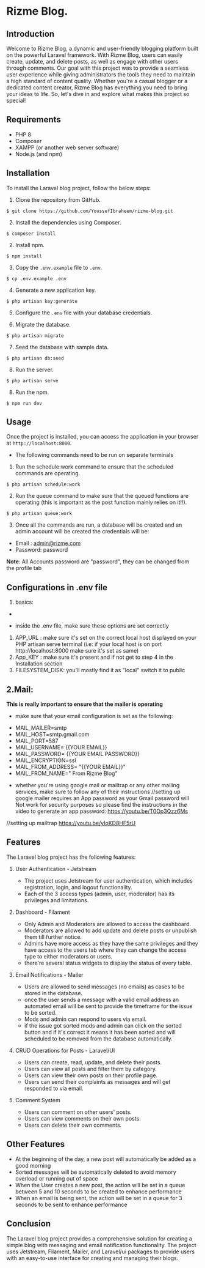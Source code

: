 Rizme Blog.
=====================================

Introduction
------------
Welcome to Rizme Blog, a dynamic and user-friendly blogging platform built on the powerful Laravel framework. With Rizme Blog, users can easily create, update, and delete posts, as well as engage with other users through comments. Our goal with this project was to provide a seamless user experience while giving administrators the tools they need to maintain a high standard of content quality. Whether you're a casual blogger or a dedicated content creator, Rizme Blog has everything you need to bring your ideas to life. So, let's dive in and explore what makes this project so special!

Requirements
------------

* PHP 8
* Composer
* XAMPP (or another web server software)
* Node.js (and npm)


Installation
------------
To install the Laravel blog project, follow the below steps:

1. Clone the repository from GitHub.

```
$ git clone https://github.com/YoussefIbraheem/rizme-blog.git
```

2. Install the dependencies using Composer.

```
$ composer install
```

2. Install npm.

```
$ npm install
```

3. Copy the `.env.example` file to `.env`.

```
$ cp .env.example .env
```

4. Generate a new application key.

```
$ php artisan key:generate
```

5. Configure the `.env` file with your database credentials.

6. Migrate the database.

```
$ php artisan migrate
```

7. Seed the database with sample data.

```
$ php artisan db:seed
```

8. Run the server.

```
$ php artisan serve
```
8. Run the npm.

```
$ npm run dev
```


Usage
-----
Once the project is installed, you can access the application in your browser at `http://localhost:8000`.

* The following commands need to be run on separate terminals

1. Run the schedule:work command to ensure that the scheduled commands are operating.

```
$ php artisan schedule:work
```

2. Run the queue command to make sure that the queued functions are operating (this is important as the post function mainly relies on it!!).

```
$ php artisan queue:work
```

3. Once all the commands are run, a database will be created and an admin account will be created the credentials will be:

* Email : admin@rizme.com
* Password: password


**Note**: All Accounts password are "password", they can be changed from the profile tab

Configurations in .env file
-----
1. basics:
-
* inside the .env file, make sure these options are set correctly
1. APP_URL : make sure it's set on the correct local host displayed on your PHP artisan serve terminal (i.e: if your local host is on port http://localhost:8000 make sure it's set as same)
2. App_KEY : make sure it's present and if not get to step 4 in the Installation section 
3. FILESYSTEM_DISK: you'll mostly find it as "local" switch it to public 

2.Mail:
-
**This is really important to ensure that the mailer is operating**
* make sure that your email configuration is set as the following:
- MAIL_MAILER=smtp
- MAIL_HOST=smtp.gmail.com
- MAIL_PORT=587
- MAIL_USERNAME= {{YOUR EMAIL}}
- MAIL_PASSWORD= {{YOUR EMAIL PASSWORD}}
- MAIL_ENCRYPTION=ssl
- MAIL_FROM_ADDRESS= "{{YOUR EMAIL}}"
- MAIL_FROM_NAME=" From Rizme Blog"

* whether you're using google mail or mailtrap or any other mailing services, make sure to follow any of their instructions
//setting up google mailer requires an App password as your Gmail password will Not work for security purposes so please find the instructions in the video to generate an app password:
https://youtu.be/T0Op3Qzz6Ms

//setting up mailtrap
https://youtu.be/yIoKD8HF5rU

Features
--------
The Laravel blog project has the following features:

1. User Authentication - Jetstream
   - The project uses Jetstream for user authentication, which includes registration, login, and logout functionality.
   - Each of the 3 access types (admin, user, moderator) has its privileges and limitations. 
2. Dashboard - Filament
   - Only Admin and Moderators are allowed to access the dashboard.
   - Moderators are allowed to add update and delete posts or unpublish them till further notice.
   - Admins have more access as they have the same privileges and they have access to the users tab where they can change the access type to either moderators or users.
   - there're several status widgets to display the status of every table.

3. Email Notifications - Mailer
   - Users are allowed to send messages (no emails) as cases to be stored in the database.
   - once the user sends a message with a valid email address an automated email will be sent to provide the timeframe for the issue to be sorted.
   - Mods and admin can respond to users via email.
   - if the issue got sorted mods and admin can click on the sorted button and if it's correct it means it has been sorted and will scheduled to be removed from the database automatically.

4. CRUD Operations for Posts - Laravel/UI
   - Users can create, read, update, and delete their posts.
   - Users can view all posts and filter them by category.
   - Users can view their own posts on their profile page.
   - Users can send their complaints as messages and will get responded to via email.

5. Comment System
   - Users can comment on other users' posts.
   - Users can view comments on their own posts.
   - Users can delete their own comments.
   
Other Features
--------
* At the beginning of the day, a new post will automatically be added as a good morning
* Sorted messages will be automatically deleted to avoid memory overload or running out of space
* When the User creates a new post, the action will be set in a queue between 5 and 10 seconds to be created to enhance performance 
* When an email is being sent, the action will be set in a queue for 3 seconds to be sent to enhance performance 

Conclusion
----------
The Laravel blog project provides a comprehensive solution for creating a simple blog with messaging and email notification functionality. The project uses Jetstream, Filament, Mailer, and Laravel/ui packages to provide users with an easy-to-use interface for creating and managing their blogs.
